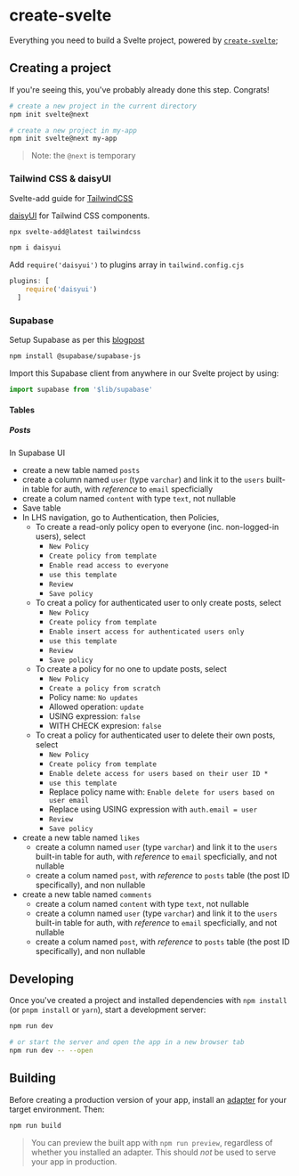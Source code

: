 # create-svelte

Everything you need to build a Svelte project, powered by [`create-svelte`](https://github.com/sveltejs/kit/tree/master/packages/create-svelte);

## Creating a project

If you're seeing this, you've probably already done this step. Congrats!

```bash
# create a new project in the current directory
npm init svelte@next

# create a new project in my-app
npm init svelte@next my-app
```

> Note: the `@next` is temporary


### Tailwind CSS & daisyUI

Svelte-add guide for [TailwindCSS](https://github.com/svelte-add/tailwindcss)

[daisyUI](https://daisyui.com/) for Tailwind CSS components.

```bash
npx svelte-add@latest tailwindcss

npm i daisyui
```

Add `require('daisyui')` to plugins array in `tailwind.config.cjs`

```js
plugins: [
    require('daisyui')
  ]
```


### Supabase

Setup Supabase as per this [blogpost](https://sjorswijsman.medium.com/setting-up-supabase-with-sveltekit-f6234fa1b54b)


```bash
npm install @supabase/supabase-js
```

Import this Supabase client from anywhere in our Svelte project by using:

```js
import supabase from '$lib/supabase'
```

#### Tables

##### Posts
In Supabase UI
- create a new table named `posts`
- create a column named `user` (type `varchar`) and link it to the `users` built-in table for auth, with *reference* to `email` specficially
- create a colum named `content` with type `text`, not nullable
- Save table
- In LHS navigation, go to Authentication, then Policies,
  - To create a read-only policy open to everyone (inc. non-logged-in users), select
    - `New Policy`
    - `Create policy from template`
    - `Enable read access to everyone`
    - `use this template`
    - `Review`
    - `Save policy`
  - To creat a policy for authenticated user to only create posts, select
    - `New Policy`
    - `Create policy from template`
    - `Enable insert access for authenticated users only`
    - `use this template`
    - `Review`
    - `Save policy`
  - To create a policy for no one to update posts, select
    - `New Policy`
    - `Create a policy from scratch`
    - Policy name: `No updates`
    - Allowed operation: `update`
    - USING expression: `false`
    - WITH CHECK expresion: `false`
  - To creat a policy for authenticated user to delete their own posts, select
    - `New Policy`
    - `Create policy from template`
    - `Enable delete access for users based on their user ID *`
    - `use this template`
    - Replace policy name with: `Enable delete for users based on user email`
    - Replace using USING expression with `auth.email = user`
    - `Review`
    - `Save policy`
- create a new table named `likes`
  - create a column named `user` (type `varchar`) and link it to the `users` built-in table for auth, with *reference* to `email` specficially, and not nullable
  - create a colum named `post`,  with *reference* to `posts` table (the post ID specifically), and non nullable
- create a new table named `comments`
  - create a colum named `content` with type `text`, not nullable
  - create a column named `user` (type `varchar`) and link it to the `users` built-in table for auth, with *reference* to `email` specficially, and not nullable
  - create a colum named `post`,  with *reference* to `posts` table (the post ID specifically), and non nullable

## Developing

Once you've created a project and installed dependencies with `npm install` (or `pnpm install` or `yarn`), start a development server:

```bash
npm run dev

# or start the server and open the app in a new browser tab
npm run dev -- --open
```

## Building

Before creating a production version of your app, install an [adapter](https://kit.svelte.dev/docs#adapters) for your target environment. Then:

```bash
npm run build
```

> You can preview the built app with `npm run preview`, regardless of whether you installed an adapter. This should _not_ be used to serve your app in production.
